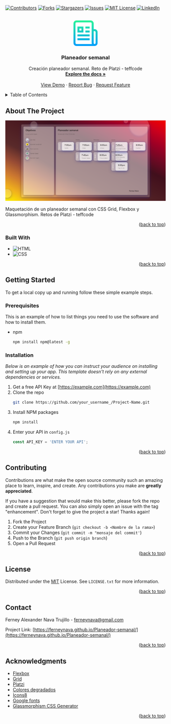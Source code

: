 <div id="top"></div>

[![Contributors][contributors-shield]][contributors-url]
[![Forks][forks-shield]][forks-url]
[![Stargazers][stars-shield]][stars-url]
[![Issues][issues-shield]][issues-url]
[![MIT License][license-shield]][license-url]
[![LinkedIn][linkedin-shield]][linkedin-url]


<!-- PROJECT LOGO -->
<br />
<div align="center">
  <a href="https://github.com/ferneynava/Planeador-semanal">
    <img src="images/logo.png" alt="Logo" width="80" height="80">
  </a>

  <h3 align="center">Planeador semanal</h3>

  <p align="center">
    Creación planeador semanal. Reto de Platzi - teffcode 
    <br />
    <a href="https://github.com/ferneynava/Planeador-semanal"><strong>Explore the docs »</strong></a>
    <br />
    <br />
    <a href="https://ferneynava.github.io/Planeador-semanal/">View Demo</a>
    ·
    <a href="https://github.com/ferneynava/Planeador-semanal/issues">Report Bug</a>
    ·
    <a href="https://github.com/ferneynava/Planeador-semanal/issues">Request Feature</a>
  </p>
</div>



<!-- TABLE OF CONTENTS -->
<details>
  <summary>Table of Contents</summary>
  <ol>
    <li>
      <a href="#about-the-project">About The Project</a>
      <ul>
        <li><a href="#built-with">Built With</a></li>
      </ul>
    </li>
    <li>
      <a href="#getting-started">Getting Started</a>
      <ul>
        <li><a href="#prerequisites">Prerequisites</a></li>
        <li><a href="#installation">Installation</a></li>
      </ul>
    </li>
    <li><a href="#contributing">Contributing</a></li>
    <li><a href="#license">License</a></li>
    <li><a href="#contact">Contact</a></li>
    <li><a href="#acknowledgments">Acknowledgments</a></li>
  </ol>
</details>



<!-- ABOUT THE PROJECT -->
## About The Project

[![Product Name Screen Shot][product-screenshot]](https://example.com)

Maquetación de un planeador semanal con CSS Grid, Flexbox y Glassmorphism. Retos de Platzi - teffcode

<p align="right">(<a href="#top">back to top</a>)</p>


### Built With

* ![HTML]
* ![CSS]

<p align="right">(<a href="#top">back to top</a>)</p>



<!-- GETTING STARTED -->
## Getting Started

To get a local copy up and running follow these simple example steps.

### Prerequisites

This is an example of how to list things you need to use the software and how to install them.
* npm
  ```sh
  npm install npm@latest -g
  ```

### Installation

_Below is an example of how you can instruct your audience on installing and setting up your app. This template doesn't rely on any external dependencies or services._

1. Get a free API Key at [https://example.com](https://example.com)
2. Clone the repo
   ```sh
   git clone https://github.com/your_username_/Project-Name.git
   ```
3. Install NPM packages
   ```sh
   npm install
   ```
4. Enter your API in `config.js`
   ```js
   const API_KEY = 'ENTER YOUR API';
   ```

<p align="right">(<a href="#top">back to top</a>)</p>


<!-- CONTRIBUTING -->
## Contributing

Contributions are what make the open source community such an amazing place to learn, inspire, and create. Any contributions you make are **greatly appreciated**.

If you have a suggestion that would make this better, please fork the repo and create a pull request. You can also simply open an issue with the tag "enhancement".
Don't forget to give the project a star! Thanks again!

1. Fork the Project
2. Create your Feature Branch (`git checkout -b <Nombre de la rama>`)
3. Commit your Changes (`git commit -m "mensaje del commit'`)
4. Push to the Branch (`git push origin branch`)
5. Open a Pull Request

<p align="right">(<a href="#top">back to top</a>)</p>



<!-- LICENSE -->
## License

Distributed under the [MIT](/LICENSE.txt) License. See `LICENSE.txt` for more information.

<p align="right">(<a href="#top">back to top</a>)</p>



<!-- CONTACT -->
## Contact

Ferney Alexander Nava Trujillo - ferneynava@gmail.com

Project Link: [https://ferneynava.github.io/Planeador-semanal/](https://ferneynava.github.io/Planeador-semanal/)

<p align="right">(<a href="#top">back to top</a>)</p>



<!-- ACKNOWLEDGMENTS -->
## Acknowledgments

* [Flexbox](https://css-tricks.com/snippets/css/a-guide-to-flexbox/)
* [Grid](https://css-tricks.com/snippets/css/complete-guide-grid/)
* [Platzi](https://platzi.com)
* [Colores degradados](https://mycolor.space/gradient3)
* [Icons8](https://icons8.com/icons)
* [Google fonts](https://fonts.google.com/)
* [Glassmorphism CSS Generator](https://hype4.academy/tools/glassmorphism-generator)
<p align="right">(<a href="#top">back to top</a>)</p>



<!-- MARKDOWN LINKS & IMAGES -->
<!-- https://www.markdownguide.org/basic-syntax/#reference-style-links -->
[contributors-shield]: https://img.shields.io/github/contributors/ferneynava/Planeador-semanal.svg?style=for-the-badge
[contributors-url]: https://github.com/ferneynava/Planeador-semanal/graphs/contributors
[forks-shield]: https://img.shields.io/github/forks/ferneynava/Planeador-semanal.svg?style=for-the-badge
[forks-url]: https://github.com/ferneynava/Planeador-semanal/network/members
[stars-shield]: https://img.shields.io/github/stars/ferneynava/Planeador-semanal.svg?style=for-the-badge
[stars-url]: https://github.com/ferneynava/Planeador-semanal/stargazers
[issues-shield]: https://img.shields.io/github/issues/ferneynava/Planeador-semanal.svg?style=for-the-badge
[issues-url]: https://github.com/ferneynava/Planeador-semanal/issues
[license-shield]: https://img.shields.io/github/license/ferneynava/Planeador-semanal.svg?style=for-the-badge
[license-url]: https://github.com/ferneynava/Planeador-semanal/blob/master/LICENSE.txt
[linkedin-shield]: https://img.shields.io/badge/-LinkedIn-black.svg?style=for-the-badge&logo=linkedin&colorB=555
[linkedin-url]: https://www.linkedin.com/in/ferney-alexander-nava-trujillo-0478a8118/
[product-screenshot]: ./images/Captura%20de%20pantalla%202022-07-16%20201940.png
[HTML]: https://img.shields.io/badge/HTML5-E34F26?style=for-the-badge&logo=html5&logoColor=white
[CSS]: https://img.shields.io/badge/CSS3-1572B6?style=for-the-badge&logo=css3&logoColor=white